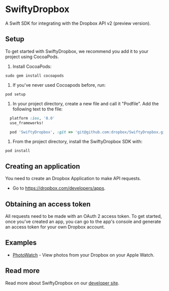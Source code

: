 # SwiftyDropbox

A Swift SDK for integrating with the Dropbox API v2 (preview version).

## Setup

To get started with SwiftyDropbox, we recommend you add it to your project using CocoaPods.

1. Install CocoaPods:
```
sudo gem install cocoapods
```

1. If you've never used Cocoapods before, run:
```
pod setup
```

1. In your project directory, create a new file and call it "Podfile". Add the following text to the file:

```ruby
  platform :ios, '8.0'
  use_frameworks!

  pod 'SwiftyDropbox', :git => 'git@github.com:dropbox/SwiftyDropbox.git', :tag => '1.0'
```
1. From the project directory, install the SwiftyDropbox SDK with:
```
pod install
```

## Creating an application

You need to create an Dropbox Application to make API requests.

- Go to https://dropbox.com/developers/apps.

## Obtaining an access token

All requests need to be made with an OAuth 2 access token. To get started, once
you've created an app, you can go to the app's console and generate an access
token for your own Dropbox account.

## Examples

* [PhotoWatch](https://github.com/dropbox/PhotoWatch) - View photos from your Dropbox on your Apple Watch.

## Read more

Read more about SwiftyDropbox on our [developer site](https://www.dropbox.com/developers/documentation/swift).
